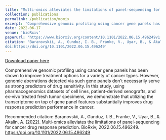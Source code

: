 ```yaml
---
title: "Multi-omics alleviates the limitations of panel-sequencing for cancer drug response prediction"
collection: publications
permalink: /publication/momix
excerpt: 'Comprehensive genomic profiling using cancer gene panels has been shown to improve treatment options for a variety of cancer types. However, genomic aberrations detected via such gene panels don't necessarily serve as strong predictors of drug sensitivity. In this study, using pharmacogenomics datasets of cell lines, patient-derived xenografts, and ex-vivo treated fresh tumor specimens, we demonstrate that utilizing the transcriptome on top of gene panel features substantially improves drug response prediction performance in cancer.'
date: 2022-06-17
venue: 'bioRxiv'
paperurl: 'https://www.biorxiv.org/content/10.1101/2022.06.15.496249v1'
citation: 'Baranovskii, A., Gunduz, I. B., Franke, V., Uyar, B., & Akalin, A. (2022). Multi-omics alleviates the limitations of panel-sequencing for cancer drug response prediction. BioRxiv, 2022.06.15.496249. https://doi.org/10.1101/2022.06.15.496249
doi:https://doi.org/10.1101/2022.06.15.496249'
---
```


<a href='https://www.biorxiv.org/content/10.1101/2022.06.15.496249v1.full.pdf'>Download paper here</a>

Comprehensive genomic profiling using cancer gene panels has been shown to improve treatment options for a variety of cancer types. However, genomic aberrations detected via such gene panels don't necessarily serve as strong predictors of drug sensitivity. In this study, using pharmacogenomics datasets of cell lines, patient-derived xenografts, and ex-vivo treated fresh tumor specimens, we demonstrate that utilizing the transcriptome on top of gene panel features substantially improves drug response prediction performance in cancer.

Recommended citation: Baranovskii, A., Gunduz, I. B., Franke, V., Uyar, B., & Akalin, A. (2022). Multi-omics alleviates the limitations of panel-sequencing for cancer drug response prediction. BioRxiv, 2022.06.15.496249. https://doi.org/10.1101/2022.06.15.496249